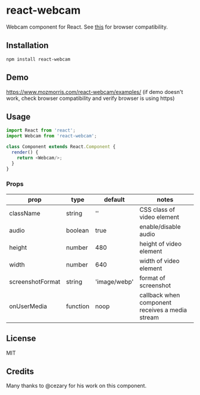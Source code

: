 # react-webcam

Webcam component for React. See [this](http://caniuse.com/#feat=stream)
for browser compatibility.

## Installation

```
npm install react-webcam
```

## Demo

https://www.mozmorris.com/react-webcam/examples/ (if demo doesn't work, check browser compatibility and verify browser is using https)

## Usage

```javascript
import React from 'react';
import Webcam from 'react-webcam';

class Component extends React.Component {
  render() {
    return <Webcam/>;
  }
}
```

### Props

prop             | type     | default      | notes
-----------------|----------|--------------|----------
className        | string   | ''           | CSS class of video element
audio            | boolean  | true         | enable/disable audio
height           | number   | 480          | height of video element
width            | number   | 640          | width of video element
screenshotFormat | string   | 'image/webp' | format of screenshot
onUserMedia      | function | noop         | callback when component receives a media stream

## License

MIT

## Credits

Many thanks to @cezary for his work on this component.

